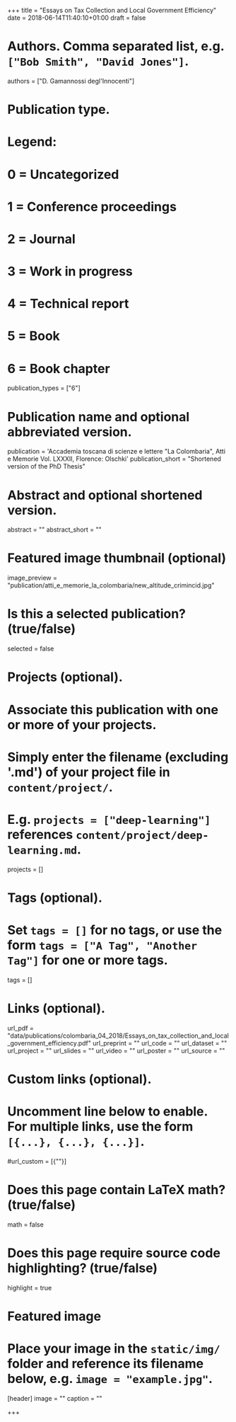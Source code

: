 +++
title = "Essays on Tax Collection and Local Government Efficiency"
date = 2018-06-14T11:40:10+01:00
draft = false

# Authors. Comma separated list, e.g. `["Bob Smith", "David Jones"]`.
authors = ["D. Gamannossi degl'Innocenti"]

# Publication type.
# Legend:
# 0 = Uncategorized
# 1 = Conference proceedings
# 2 = Journal
# 3 = Work in progress
# 4 = Technical report
# 5 = Book
# 6 = Book chapter
publication_types = ["6"]

# Publication name and optional abbreviated version.
publication = 'Accademia toscana di scienze e lettere "La Colombaria", Atti e Memorie Vol. LXXXII, Florence: Olschki'
publication_short = "Shortened version of the PhD Thesis" 

# Abstract and optional shortened version.
abstract = ""
abstract_short = ""

# Featured image thumbnail (optional)
image_preview = "publication/atti_e_memorie_la_colombaria/new_altitude_crimincid.jpg"

# Is this a selected publication? (true/false)
selected = false

# Projects (optional).
#   Associate this publication with one or more of your projects.
#   Simply enter the filename (excluding '.md') of your project file in `content/project/`.
#   E.g. `projects = ["deep-learning"]` references `content/project/deep-learning.md`.
projects = []

# Tags (optional).
#   Set `tags = []` for no tags, or use the form `tags = ["A Tag", "Another Tag"]` for one or more tags.
tags = []
# Links (optional).
url_pdf = "data/publications/colombaria_04_2018/Essays_on_tax_collection_and_local_government_efficiency.pdf"
url_preprint = ""
url_code = ""
url_dataset = ""
url_project = ""
url_slides = ""
url_video = ""
url_poster = ""
url_source = ""

# Custom links (optional).
#   Uncomment line below to enable. For multiple links, use the form `[{...}, {...}, {...}]`.
#url_custom = [{""}]

# Does this page contain LaTeX math? (true/false)
math = false

# Does this page require source code highlighting? (true/false)
highlight = true

# Featured image
# Place your image in the `static/img/` folder and reference its filename below, e.g. `image = "example.jpg"`.
[header]
image = ""
caption = ""

+++
